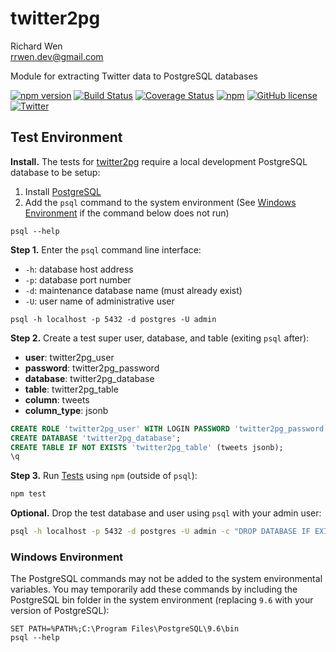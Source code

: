 # twitter2pg

Richard Wen  
rrwen.dev@gmail.com  

Module for extracting Twitter data to PostgreSQL databases

[![npm version](https://badge.fury.io/js/twitter2pg.svg)](https://badge.fury.io/js/twitter2pg)
[![Build Status](https://travis-ci.org/rrwen/rrwen/twitter2pg.svg?branch=master)](https://travis-ci.org/rrwen/twitter2pg)
[![Coverage Status](https://coveralls.io/repos/github/rrwen/twitter2pg/badge.svg?branch=master)](https://coveralls.io/github/rrwen/twitter2pg?branch=master)
[![npm](https://img.shields.io/npm/dt/twitter2pg.svg)](https://www.npmjs.com/package/twitter2pg)
[![GitHub license](https://img.shields.io/github/license/rrwen/twitter2pg.svg)](https://github.com/rrwen/twitter2pg/blob/master/LICENSE)
[![Twitter](https://img.shields.io/twitter/url/https/github.com/rrwen/twitter2pg.svg?style=social)](https://twitter.com/intent/tweet?text=Module%20for%20extracting%20Twitter%20data%20to%20PostgreSQL%20databases:%20https%3A%2F%2Fgithub.com%2Frrwen%2Ftwitter2pg%20%23nodejs%20%23npm)

## Test Environment

**Install.** The tests for [twitter2pg]() require a local development PostgreSQL database to be setup:

1. Install [PostgreSQL](https://www.npmjs.com/package/twitter2pg)
2. Add the `psql` command to the system environment (See [Windows Environment](#windows-environment) if the command below does not run)

```
psql --help
```

**Step 1.** Enter the `psql` command line interface:

* `-h`: database host address
* `-p`: database port number
* `-d`: maintenance database name (must already exist)
* `-U`: user name of administrative user

```
psql -h localhost -p 5432 -d postgres -U admin
```

**Step 2.** Create a test super user, database, and table (exiting `psql` after): 

* **user**: twitter2pg_user
* **password**: twitter2pg_password
* **database**: twitter2pg_database
* **table**: twitter2pg_table
* **column**: tweets
* **column_type**: jsonb

```sql
CREATE ROLE 'twitter2pg_user' WITH LOGIN PASSWORD 'twitter2pg_password' SUPERUSER;
CREATE DATABASE 'twitter2pg_database';
CREATE TABLE IF NOT EXISTS 'twitter2pg_table' (tweets jsonb);
\q
```

**Step 3.** Run [Tests](../README.md#tests) using `npm` (outside of `psql`):

```sh
npm test
```

**Optional.** Drop the test database and user using `psql` with your admin user:

```sh
psql -h localhost -p 5432 -d postgres -U admin -c "DROP DATABASE IF EXISTS twitter2pg_database; DROP USER IF EXISTS twitter2pg_user;"
```

### Windows Environment

The PostgreSQL commands may not be added to the system environmental variables. You may temporarily add these commands by including the PostgreSQL bin folder in the system environment (replacing `9.6` with your version of PostgreSQL):

```
SET PATH=%PATH%;C:\Program Files\PostgreSQL\9.6\bin
psql --help
```
